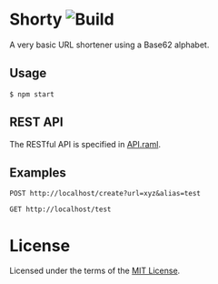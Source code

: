 Shorty ![Build](https://img.shields.io/travis/cuhsat/shorty.svg)
======
A very basic URL shortener using a Base62 alphabet.

Usage
-----
```
$ npm start
```

REST API
--------
The RESTful API is specified in [API.raml](api.raml).

Examples
--------
```
POST http://localhost/create?url=xyz&alias=test
```
```
GET http://localhost/test
```

License
=======
Licensed under the terms of the [MIT License](LICENSE).
